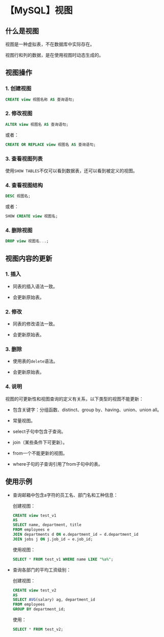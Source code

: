 # 【MySQL】视图


## 什么是视图

视图是一种虚拟表，不在数据库中实际存在。

视图行和列的数据，是在使用视图时动态生成的。


## 视图操作

### 1. 创建视图

```sql
CREATE view 视图名称 AS 查询语句; 
```

### 2. 修改视图

```sql
ALTER view 视图名 AS 查询语句;
```

或者：

```sql
CREATE OR REPLACE view 视图名 AS 查询语句;
```

### 3. 查看视图列表

使用`SHOW TABLES`不仅可以看到数据表，还可以看到被定义的视图。

### 4. 查看视图结构

```sql
DESC 视图名;
```

或者：

```sql
SHOW CREATE view 视图名;
```

### 4. 删除视图

```sql
DROP view 视图名...;
```


## 视图内容的更新

### 1. 插入

- 同表的插入语法一致。

- 会更新原始表。

### 2. 修改

- 同表的修改语法一致。

- 会更新原始表。

### 3. 删除

- 使用表的`delete`语法。

- 会更新原始表。

### 4. 说明

视图的可更新性和视图查询的定义有关系，以下类型的视图不能更新：

- 包含关键字：分组函数、distinct、group by、having、union、union all。

- 常量视图。

- select子句中包含子查询。

- join（某些条件下可更新）。

- from一个不能更新的视图。

- where子句的子查询引用了from子句中的表。


## 使用示例

- 查询邮箱中包含a字符的员工名、部门名和工种信息：

  创建视图：

  ```sql
  CREATE view test_v1
  AS
  SELECT name, department, title
  FROM employees e
  JOIN departments d ON e.department_id = d.department_id
  JOIN jobs j ON j.job_id = e.job_id;
  ```

  使用视图：

  ```sql
  SELECT * FROM test_v1 WHERE name LIKE "%a%";
  ```

- 查询各部门的平均工资级别：

  创建视图：
  
  ```sql
  CREATE view test_v2
  AS
  SELECT AVG(salary) ag, department_id
  FROM employees
  GROUP BY department_id;
  ```

  使用：

  ```sql
  SELECT * FROM test_v2;
  ```
